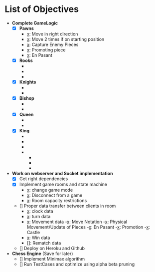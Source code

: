 # List of Objectives

- **Complete GameLogic**
    - [x] **Pawns**
        - [x]: Move in right direction
        - [x]: Move 2 times if on starting position
        - [x]: Capture Enemy Pieces
        - [x]: Promoting piece
        - [x]: En Pasant
    - [x] **Rooks**
        - [x]: Capture  
        - [x]: Movements 
        - [x]: Castling
    - [x] **Knights**
        - [x]: Capture 
        - [x]: Movements
    - [x] **Bishop**
        - [x]: Capture 
        - [x]: Movements
    - [x] **Queen**
        - [x]: Capture 
        - [x]: Movements
    - [x] **King**
        - [x]: Capture 
        - [x]: Movements
        - [x]: Castling
        - [x]: Check/Mate
            - [x]: Blocks
            - [x]: Moving
            - [x]: Pins
- **Work on webserver and Socket implementation**
    - [x] Get right dependencies
    - [x] Implement game rooms and state machine
        - [x]: change game mode
        - [x]: Disconnect from a game
        - [x]: Room capacity restrictions
    - [] Proper data transfer between clients in room
        - [x]: clock data
        - [x]: turn data
        - [x]: Movement data
            -[x]: Move Notation
            -[x]: Physical Movement/Update of Pieces
            -[x]: En Pasant
            -[x]: Promotion
            -[x]: Castle
        - [x]: Win data
        - []: Rematch data
    - [] Deploy on Heroku and Github
- **Chess Engine** (Save for later)
    - [] Implement Minimax algorithm
    - [] Run TestCases and optimize using alpha beta pruning